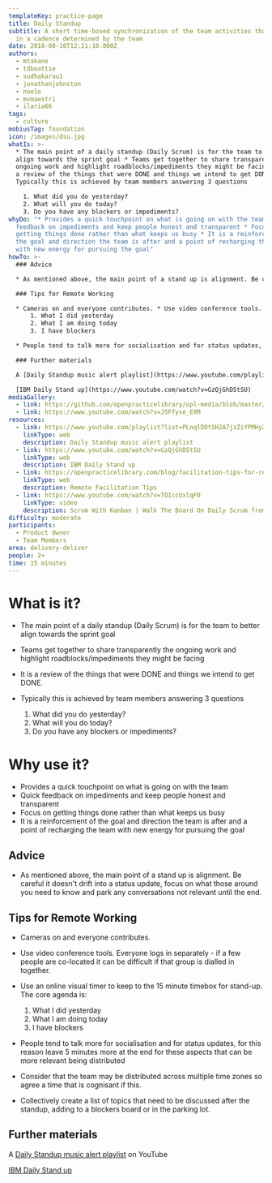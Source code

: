 ```yaml
---
templateKey: practice-page
title: Daily Standup
subtitle: A short time-boxed synchronization of the team activities that occurs
  in a cadence determined by the team
date: 2018-08-10T12:21:10.000Z
authors:
  - mtakane
  - tdbeattie
  - sudhakarau1
  - jonathanjohnston
  - noelo
  - mvmaestri
  - ilaria66
tags:
  - culture
mobiusTag: foundation
icon: /images/dsu.jpg
whatIs: >-
  * The main point of a daily standup (Daily Scrum) is for the team to better
  align towards the sprint goal * Teams get together to share transparently the
  ongoing work and highlight roadblocks/impediments they might be facing * It is
  a review of the things that were DONE and things we intend to get DONE. *
  Typically this is achieved by team members answering 3 questions

    1. What did you do yesterday?
    2. What will you do today?
    3. Do you have any blockers or impediments?
whyDo: "* Provides a quick touchpoint on what is going on with the team * Quick
  feedback on impediments and keep people honest and transparent * Focus on
  getting things done rather than what keeps us busy * It is a reinforcement of
  the goal and direction the team is after and a point of recharging the team
  with new energy for pursuing the goal"
howTo: >-
  ### Advice

  * As mentioned above, the main point of a stand up is alignment. Be careful it doesn't drift into a status update, focus on what those around you need to know and park any conversations not relevant until the end.

  ### Tips for Remote Working

  * Cameras on and everyone contributes. * Use video conference tools. Everyone logs in separately - if a few people are co-located it can be difficult if that group is dialled in together. * Use an online visual timer to keep to the 15 minute timebox for stand-up. The core agenda is:
      1. What I did yesterday
      2. What I am doing today
      3. I have blockers

  * People tend to talk more for socialisation and for status updates, for this reason leave 5 minutes more at the end for these aspects that can be more relevant being distributed * Consider that the team may be distributed across multiple time zones so agree a time that is cognisant if this. * Collectively create a list of topics that need to be discussed after the standup, adding to a blockers board or in the parking lot.

  ### Further materials

  A [Daily Standup music alert playlist](https://www.youtube.com/playlist?list=PLnqlDDtSH2A7jzZiYPMHy2HjjjdV3rhNM&jct=ykj79fMNekbkUwePDbdsjY2QXKaeag) on YouTube

  [IBM Daily Stand up](https://www.youtube.com/watch?v=GzQjGhD5tSU)
mediaGallery:
  - link: https://github.com/openpracticelibrary/opl-media/blob/master/images/dsu.jpg?raw=true
  - link: https://www.youtube.com/watch?v=JSFfyse_EXM
resources:
  - link: https://www.youtube.com/playlist?list=PLnqlDDtSH2A7jzZiYPMHy2HjjjdV3rhNM&jct=ykj79fMNekbkUwePDbdsjY2QXKaeag
    linkType: web
    description: Daily Standup music alert playlist
  - link: https://www.youtube.com/watch?v=GzQjGhD5tSU
    linkType: web
    description: IBM Daily Stand up
  - link: https://openpracticelibrary.com/blog/facilitation-tips-for-remote-sessions/
    linkType: web
    description: Remote Facilitation Tips
  - link: https://www.youtube.com/watch?v=TOIccUxlqF0
    linkType: video
    description: Scrum With Kanban | Walk The Board On Daily Scrum from Agile State of Mind
difficulty: moderate
participants:
  - Product Owner
  - Team Members
area: delivery-deliver
people: 2+
time: 15 minutes
---
```

# What is it?

* The main point of a daily standup (Daily Scrum) is for the team to better align towards the sprint goal
* Teams get together to share transparently the ongoing work and highlight roadblocks/impediments they might be facing
* It is a review of the things that were DONE and things we intend to get DONE.
* Typically this is achieved by team members answering 3 questions

  1. What did you do yesterday?
  2. What will you do today?
  3. Do you have any blockers or impediments?

# Why use it?

* Provides a quick touchpoint on what is going on with the team
* Quick feedback on impediments and keep people honest and transparent
* Focus on getting things done rather than what keeps us busy
* It is a reinforcement of the goal and direction the team is after and a point of recharging the team with new energy for pursuing the goal

## Advice

* As mentioned above, the main point of a stand up is alignment. Be careful it doesn't drift into a status update, focus on what those around you need to know and park any conversations not relevant until the end.

## Tips for Remote Working

* Cameras on and everyone contributes.
* Use video conference tools. Everyone logs in separately - if a few people are co-located it can be difficult if that group is dialled in together.
* Use an online visual timer to keep to the 15 minute timebox for stand-up. The core agenda is:
     1. What I did yesterday
     2. What I am doing today
     3. I have blockers

* People tend to talk more for socialisation and for status updates, for this reason leave 5 minutes more at the end for these aspects that can be more relevant being distributed
* Consider that the team may be distributed across multiple time zones so agree a time that is cognisant if this.
* Collectively create a list of topics that need to be discussed after the standup, adding to a blockers board or in the parking lot.

## Further materials

A [Daily Standup music alert playlist](https://www.youtube.com/playlist?list=PLnqlDDtSH2A7jzZiYPMHy2HjjjdV3rhNM&jct=ykj79fMNekbkUwePDbdsjY2QXKaeag) on YouTube

[IBM Daily Stand up](https://www.youtube.com/watch?v=GzQjGhD5tSU)
